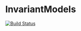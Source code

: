 # InvariantModels

[![Build Status](https://github.com/rs1909/InvariantModels.jl/actions/workflows/CI.yml/badge.svg?branch=main)](https://github.com/rs1909/InvariantModels.jl/actions/workflows/CI.yml?query=branch%3Amain)
